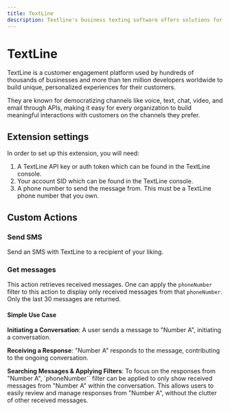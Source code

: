 ```yaml
---
title: TextLine
description: Textline's business texting software offers solutions for sales, marketing, customer service and beyond. Utilize the power of SMS to grow quickly.
---
```


# TextLine

TextLine is a customer engagement platform used by hundreds of thousands of businesses and more than ten million developers worldwide to build unique, personalized experiences for their customers.

They are known for democratizing channels like voice, text, chat, video, and email through APIs, making it easy for every organization to build meaningful interactions with customers on the channels they prefer.

## Extension settings

In order to set up this extension, you will need:

1. A TextLine API key or auth token which can be found in the TextLine console.
2. Your account SID which can be found in the TextLine console.
3. A phone number to send the message from. This must be a TextLine phone number that you own.

## Custom Actions

### Send SMS

Send an SMS with TextLine to a recipient of your liking.

### Get messages

This action retrieves received messages. One can apply the `phoneNumber` filter to this action to display only received messages from that `phoneNumber`.
Only the last 30 messages are returned.

#### Simple Use Case

**Initiating a Conversation**: A user sends a message to "Number A", initiating a conversation.

**Receiving a Response**: "Number A" responds to the message, contributing to the ongoing conversation.

**Searching Messages & Applying Filters**: To focus on the responses from "Number A", `phoneNumber`` filter can be applied to only show received messages from "Number A" within the conversation. This allows users to easily review and manage responses from "Number A", without the clutter of other received messages.

